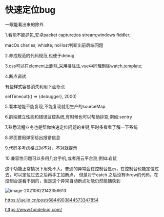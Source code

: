 # 快速定位bug

一眼能看出来的除外

1.看能不能抓包,安卓packet capture;ios stream;windows fiddler;

macOs charles; whislte; noHost判断出前后端问题

2.养成规范的代码规范,也便于debug

3.css可以在element上删除,采用排除法,vue中同理删除watch,template;

4.断点调试

有些样式容易消失利用下面断点

setTimeout(() => {debugger}, 2000)

5.看本地能不能复现,不能复现就用生产的sourceMap

6.前端建立性能和错误监控系统,有时候也可以帮助排查,例如:sentry

7.熟悉流程业务也是帮你快速定位问题的关键,平时多看看了解一下系统

8.界面要用弹窗给出报错信息

9.代码多考虑格式对不对，不对就提示

10.兼容性问题可以多用几台手机,或者用云平台测,例如:岩鼠



这个功能正常情况下用处不大，普通的异常会在控制台显示，在控制台也能定位过去，可以定位过去之后再手工加断点， 但是对于catch 之后没有throw的代码，在控制台是看不到的，但是这个异常自动断点功能仍然能捕获到

![image-20210622142356613](https://gitee.com/zyzcode/gitee-pic/raw/master/image-20210622142356613.png)

https://juejin.cn/post/6844903844573347854

https://www.fundebug.com/
